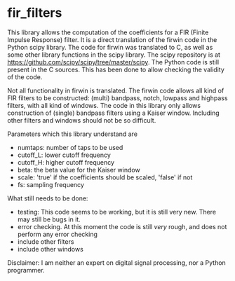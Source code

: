 # fir_filters

This library allows the computation of the coefficients for a FIR (Finite Impulse Response) filter. It is a direct translation
of the firwin code in the Python scipy library. The code for firwin was translated to C, as well as some other library functions 
in the scipy library. The scipy repository is at https://github.com/scipy/scipy/tree/master/scipy. The Python code is still
present in the C sources. This has been done to allow checking the validity of the code.

Not all functionality in firwin is translated. The firwin code allows all kind of FIR filters to be constructed: (multi) bandpass,
notch, lowpass and highpass filters, with all kind of windows. The code in this library only allows construction of (single) bandpass
filters using a Kaiser window. Including other filters and windows should not be so difficult.

Parameters which this library understand are
- numtaps: number of taps to be used
- cutoff_L: lower cutoff frequency
- cutoff_H: higher cutoff frequency
- beta: the beta value for the Kaiser window
- scale: 'true' if the coefficients should be scaled, 'false' if not
- fs: sampling frequency

What still needs to be done:
- testing: This code seems to be working, but it is still very new. There may still be bugs in it.
- error checking. At this moment the code is still _very_ rough, and does not perform any error checking
- include other filters
- include other windows

Disclaimer: I am neither an expert on digital signal processing, nor a Python programmer.
